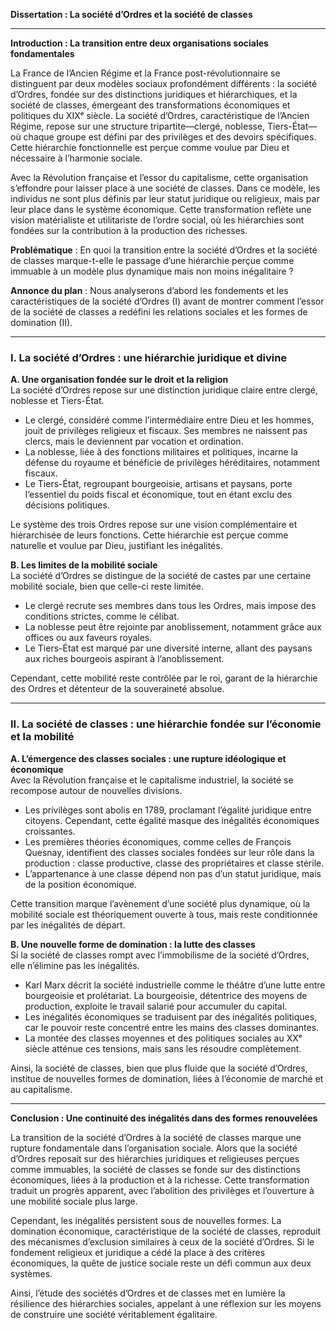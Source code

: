 **Dissertation : La société d’Ordres et la société de classes**

---

**Introduction : La transition entre deux organisations sociales fondamentales**  

La France de l’Ancien Régime et la France post-révolutionnaire se distinguent par deux modèles sociaux profondément différents : la société d’Ordres, fondée sur des distinctions juridiques et hiérarchiques, et la société de classes, émergeant des transformations économiques et politiques du XIXᵉ siècle. La société d’Ordres, caractéristique de l’Ancien Régime, repose sur une structure tripartite—clergé, noblesse, Tiers-État—où chaque groupe est défini par des privilèges et des devoirs spécifiques. Cette hiérarchie fonctionnelle est perçue comme voulue par Dieu et nécessaire à l’harmonie sociale.  

Avec la Révolution française et l’essor du capitalisme, cette organisation s’effondre pour laisser place à une société de classes. Dans ce modèle, les individus ne sont plus définis par leur statut juridique ou religieux, mais par leur place dans le système économique. Cette transformation reflète une vision matérialiste et utilitariste de l’ordre social, où les hiérarchies sont fondées sur la contribution à la production des richesses.  

**Problématique** : En quoi la transition entre la société d’Ordres et la société de classes marque-t-elle le passage d’une hiérarchie perçue comme immuable à un modèle plus dynamique mais non moins inégalitaire ?  

**Annonce du plan** : Nous analyserons d’abord les fondements et les caractéristiques de la société d’Ordres (I) avant de montrer comment l’essor de la société de classes a redéfini les relations sociales et les formes de domination (II).  

---

### **I. La société d’Ordres : une hiérarchie juridique et divine**  

**A. Une organisation fondée sur le droit et la religion**  
La société d’Ordres repose sur une distinction juridique claire entre clergé, noblesse et Tiers-État.  
- Le clergé, considéré comme l’intermédiaire entre Dieu et les hommes, jouit de privilèges religieux et fiscaux. Ses membres ne naissent pas clercs, mais le deviennent par vocation et ordination.  
- La noblesse, liée à des fonctions militaires et politiques, incarne la défense du royaume et bénéficie de privilèges héréditaires, notamment fiscaux.  
- Le Tiers-État, regroupant bourgeoisie, artisans et paysans, porte l’essentiel du poids fiscal et économique, tout en étant exclu des décisions politiques.  

Le système des trois Ordres repose sur une vision complémentaire et hiérarchisée de leurs fonctions. Cette hiérarchie est perçue comme naturelle et voulue par Dieu, justifiant les inégalités.  

**B. Les limites de la mobilité sociale**  
La société d’Ordres se distingue de la société de castes par une certaine mobilité sociale, bien que celle-ci reste limitée.  
- Le clergé recrute ses membres dans tous les Ordres, mais impose des conditions strictes, comme le célibat.  
- La noblesse peut être rejointe par anoblissement, notamment grâce aux offices ou aux faveurs royales.  
- Le Tiers-État est marqué par une diversité interne, allant des paysans aux riches bourgeois aspirant à l’anoblissement.  

Cependant, cette mobilité reste contrôlée par le roi, garant de la hiérarchie des Ordres et détenteur de la souveraineté absolue.  

---

### **II. La société de classes : une hiérarchie fondée sur l’économie et la mobilité**  

**A. L’émergence des classes sociales : une rupture idéologique et économique**  
Avec la Révolution française et le capitalisme industriel, la société se recompose autour de nouvelles divisions.  
- Les privilèges sont abolis en 1789, proclamant l’égalité juridique entre citoyens. Cependant, cette égalité masque des inégalités économiques croissantes.  
- Les premières théories économiques, comme celles de François Quesnay, identifient des classes sociales fondées sur leur rôle dans la production : classe productive, classe des propriétaires et classe stérile.  
- L’appartenance à une classe dépend non pas d’un statut juridique, mais de la position économique.  

Cette transition marque l’avènement d’une société plus dynamique, où la mobilité sociale est théoriquement ouverte à tous, mais reste conditionnée par les inégalités de départ.  

**B. Une nouvelle forme de domination : la lutte des classes**  
Si la société de classes rompt avec l’immobilisme de la société d’Ordres, elle n’élimine pas les inégalités.  
- Karl Marx décrit la société industrielle comme le théâtre d’une lutte entre bourgeoisie et prolétariat. La bourgeoisie, détentrice des moyens de production, exploite le travail salarié pour accumuler du capital.  
- Les inégalités économiques se traduisent par des inégalités politiques, car le pouvoir reste concentré entre les mains des classes dominantes.  
- La montée des classes moyennes et des politiques sociales au XXᵉ siècle atténue ces tensions, mais sans les résoudre complètement.  

Ainsi, la société de classes, bien que plus fluide que la société d’Ordres, institue de nouvelles formes de domination, liées à l’économie de marché et au capitalisme.  

---

**Conclusion : Une continuité des inégalités dans des formes renouvelées**  

La transition de la société d’Ordres à la société de classes marque une rupture fondamentale dans l’organisation sociale. Alors que la société d’Ordres reposait sur des hiérarchies juridiques et religieuses perçues comme immuables, la société de classes se fonde sur des distinctions économiques, liées à la production et à la richesse. Cette transformation traduit un progrès apparent, avec l’abolition des privilèges et l’ouverture à une mobilité sociale plus large.  

Cependant, les inégalités persistent sous de nouvelles formes. La domination économique, caractéristique de la société de classes, reproduit des mécanismes d’exclusion similaires à ceux de la société d’Ordres. Si le fondement religieux et juridique a cédé la place à des critères économiques, la quête de justice sociale reste un défi commun aux deux systèmes.  

Ainsi, l’étude des sociétés d’Ordres et de classes met en lumière la résilience des hiérarchies sociales, appelant à une réflexion sur les moyens de construire une société véritablement égalitaire.